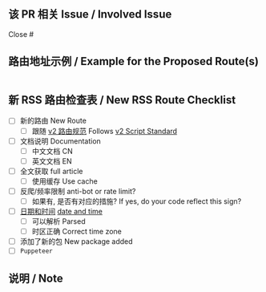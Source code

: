 <!-- 
如有疑问，请参考 https://docs.rsshub.app/zh/joinus/new-rss/submit-route
Reference: https://docs.rsshub.app/joinus/new-rss/submit-route
-->

## 该 PR 相关 Issue / Involved Issue

Close #

## 路由地址示例 / Example for the Proposed Route(s)

<!--
请在 `routes` 区域填写以 / 开头的完整路由地址，否则你的 PR 将会被无条件关闭。
如果路由包含在文档中列出可以完全穷举的参数（例如分类），请依次全部列出。

Please include route starts with /, with all required and optional parameters. Fail to comply will result in your pull request being closed automatically.
```route
/some/route
/some/other/route
/dont/use/this/or/modify/it
/use/the/fenced/code/block/below
```
如果你的 PR 与路由无关, 请在 `routes` 区域 填写 `NOROUTE`，而不是直接删除 `routes` 区域。否则你的 PR 将会被无条件关闭。
If your changes are not related to route, please fill in `routes` section with `NOROUTE`. Fail to comply will result in your PR being closed.
-->

```routes
```

## 新 RSS 路由检查表 / New RSS Route Checklist
  
- [ ] 新的路由 New Route
  - [ ] 跟随 [v2 路由规范](https://docs.rsshub.app/zh/joinus/advanced/script-standard) Follows [v2 Script Standard](https://docs.rsshub.app/joinus/advanced/script-standard)
- [ ] 文档说明 Documentation
  - [ ] 中文文档 CN
  - [ ] 英文文档 EN
- [ ] 全文获取 full article
  - [ ] 使用缓存 Use cache
- [ ] 反爬/频率限制 anti-bot or rate limit?
  - [ ] 如果有, 是否有对应的措施? If yes, do your code reflect this sign?
- [ ] [日期和时间](https://docs.rsshub.app/zh/joinus/advanced/pub-date) [date and time](https://docs.rsshub.app/joinus/advanced/pub-date)
  - [ ] 可以解析 Parsed
  - [ ] 时区正确 Correct time zone
- [ ] 添加了新的包 New package added
- [ ] `Puppeteer`

## 说明 / Note
